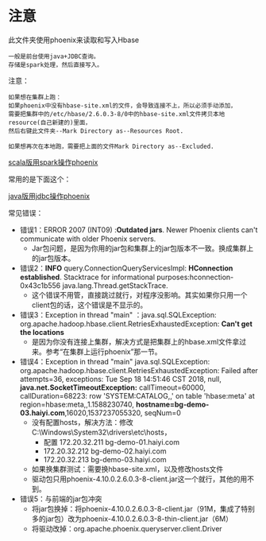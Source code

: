 # 注意

此文件夹使用phoenix来读取和写入Hbase

    一般是前台使用java+JDBC查询。
    存储是spark处理，然后直接写入。

注意：

    如果想在集群上跑：
    如果phoenix中没有hbase-site.xml的文件，会导致连接不上，所以必须手动添加，
    需要把集群中的/etc/hbase/2.6.0.3-8/0中的hbase-site.xml文件拷贝本地resource(自己新建的)里面，
    然后右键此文件夹--Mark Directory as--Resources Root.

    如果想再次在本地跑，需要把上面的文件Mark Directory as--Excluded.


[scala版用spark操作phoenix](TestSpark01.scala)

常用的是下面这个：

[java版用jdbc操作phoenix](ReadUseJdbc.java)


常见错误：
- 错误1：ERROR 2007 (INT09) :**Outdated jars**. Newer Phoenix clients can't communicate with older Phoenix servers.
  - Jar包问题，是因为你用的jar包和集群上的jar包版本不一致。换成集群上的jar包版本。
- 错误2：**INFO** query.ConnectionQueryServicesImpl: **HConnection established**. Stacktrace for informational
  purposes:hconnection-0x43c1b556 java.lang.Thread.getStackTrace.
  - 这个错误不用管，直接跳过就行，对程序没影响。其实如果你只用一个client包的话，这个错误是不显示的。
- 错误3：Exception in thread "main" ：java.sql.SQLException: org.apache.hadoop.hbase.client.RetriesExhaustedException:
  **Can't get the locations**
  - 是因为你没有连接上集群，解决方式是把集群上的hbase.xml文件拿过来。参考“在集群上运行phoenix”那一节。
- 错误4：Exception in thread "main" java.sql.SQLException: org.apache.hadoop.hbase.client.RetriesExhaustedException:
  Failed after attempts=36, exceptions: Tue Sep 18 14:51:46 CST 2018, null, **java.net.SocketTimeoutException:**
  callTimeout=60000, callDuration=68223: row 'SYSTEM:CATALOG,,' on table 'hbase:meta' at
  region=hbase:meta,,1.1588230740, **hostname=bg-demo-03.haiyi.com**,16020,1537237055320, seqNum=0
  - 没有配置hosts，解决方法：修改C:\Windows\System32\drivers\etc\hosts，
    - 配置 172.20.32.211 bg-demo-01.haiyi.com
    - 172.20.32.212 bg-demo-02.haiyi.com
    - 172.20.32.213 bg-demo-03.haiyi.com
  - 如果换集群测试：需要换hbase-site.xml，以及修改hosts文件
  - 驱动包只用phoenix-4.10.0.2.6.0.3-8-client.jar这一个就行，其他的用不到。
- 错误5：与前端的jar包冲突
  - 将jar包换掉：将phoenix-4.10.0.2.6.0.3-8-client.jar（91M，集成了特别多的jar包）改为phoenix-4.10.0.2.6.0.3-8-thin-client.jar（6M）
  - 将驱动改掉：org.apache.phoenix.queryserver.client.Driver


